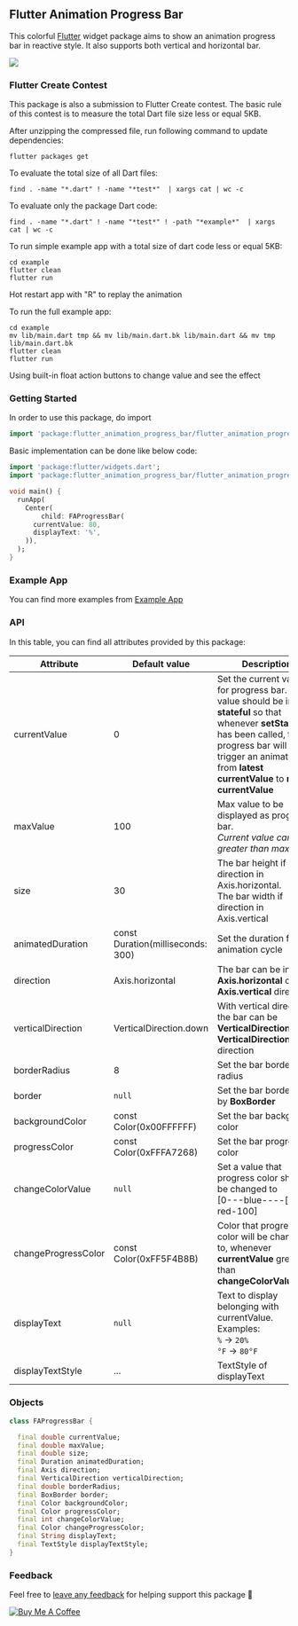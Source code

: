 ## Flutter Animation Progress Bar

This colorful [Flutter](https://flutter.io) widget package aims to show an animation progress bar in reactive style. It also supports both vertical and horizontal bar.

![](flutter_animation_progress_bar.gif)


### Flutter Create Contest
This package is also a submission to Flutter Create contest. The basic rule of this contest is to measure the total Dart file size less or equal 5KB.

After unzipping the compressed file, run following command to update dependencies:
```
flutter packages get
```

To evaluate the total size of all Dart files:
```
find . -name "*.dart" ! -name "*test*"  | xargs cat | wc -c
```

To evaluate only the package Dart code:
```
find . -name "*.dart" ! -name "*test*" ! -path "*example*"  | xargs cat | wc -c
```

To run simple example app with a total size of dart code less or equal 5KB:
```
cd example
flutter clean
flutter run
```
Hot restart app with "R" to replay the animation

To run the full example app:
```
cd example
mv lib/main.dart tmp && mv lib/main.dart.bk lib/main.dart && mv tmp lib/main.dart.bk
flutter clean
flutter run
```
Using built-in float action buttons to change value and see the effect

### Getting Started

In order to use this package, do import
```dart
import 'package:flutter_animation_progress_bar/flutter_animation_progress_bar.dart';
```

Basic implementation can be done like below code:
```dart
import 'package:flutter/widgets.dart';
import 'package:flutter_animation_progress_bar/flutter_animation_progress_bar.dart';

void main() {
  runApp(
    Center(
        child: FAProgressBar(
      currentValue: 80,
      displayText: '%',
    )),
  );
}
```

### Example App
You can find more examples from [Example App](example)


### API
In this table, you can find all attributes provided by this package:

| Attribute           | Default value                     | Description |
| ------------------- | --------------------------------- | ----------- |
| currentValue        | 0                                 | Set the current value for progress bar. This value should be in **stateful** so that whenever **setState()** has been called, the progress bar will trigger an animation from **latest currentValue** to **new currentValue** |
| maxValue            | 100                               | Max value to be displayed as progress bar. <br>*Current value can be greater than max value*  |
| size                | 30                                | The bar height if direction in Axis.horizontal. <br>The bar width if direction in Axis.vertical |
| animatedDuration    | const Duration(milliseconds: 300) | Set the duration for an animation cycle |
| direction           | Axis.horizontal                   | The bar can be in **Axis.horizontal** or **Axis.vertical** direction |
| verticalDirection   | VerticalDirection.down            | With vertical direction, the bar can be **VerticalDirection.up** or **VerticalDirection.down** direction|
| borderRadius        | 8                                 | Set the bar border radius |
| border              | ```null```                        | Set the bar border style by **BoxBorder** |
| backgroundColor     | const Color(0x00FFFFFF)           | Set the bar background color |
| progressColor       | const Color(0xFFFA7268)           | Set the bar progressing color |
| changeColorValue    | ```null```                        | Set a value that progress color should be changed to <br> [0---blue----[**70**]-red-100] |
| changeProgressColor | const Color(0xFF5F4B8B)           | Color that progressing color will be changed to, whenever **currentValue** greater than **changeColorValue** |
| displayText         | ```null```                        | Text to display belonging with currentValue. <br>Examples:<br> ```%``` -> ```20%```<br> ```°F``` -> ```80°F```|
| displayTextStyle    | ...                               | TextStyle of displayText|

### Objects
```dart
class FAProgressBar {

  final double currentValue;
  final double maxValue;
  final double size;
  final Duration animatedDuration;
  final Axis direction;
  final VerticalDirection verticalDirection;
  final double borderRadius;
  final BoxBorder border;
  final Color backgroundColor;
  final Color progressColor;
  final int changeColorValue;
  final Color changeProgressColor;
  final String displayText;
  final TextStyle displayTextStyle;
}
 ```


### Feedback

Feel free to [leave any feedback](https://github.com/ltdangkhoa/Flutter-Animation-Progress-Bar/issues) for helping support this package 🍻 

[![Buy Me A Coffee](https://bmc-cdn.nyc3.digitaloceanspaces.com/BMC-button-images/custom_images/orange_img.png "Buy Me A Coffee")](https://www.buymeacoffee.com/13f742 "Buy Me A Coffee")
